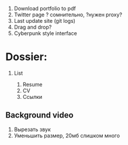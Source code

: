 1. Download portfolio to pdf
2. Twitter page ? сомнительно, ?нужен proxy?
3. Last update site (git logs)
4. Drag and drop?
5. Cyberpunk style interface


# Dossier:
1. List<document>
   1. Resume
   2. CV
   3. Ссылки

## Background video
1. Вырезать звук
2. Уменьшить размер, 20мб слишком много

